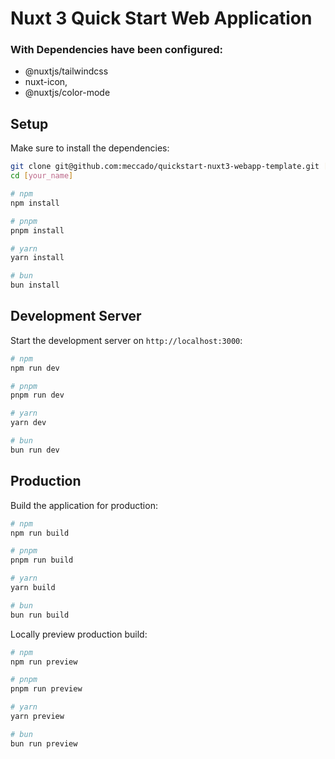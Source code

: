 # Nuxt 3 Quick Start Web Application

### With Dependencies have been configured:
- @nuxtjs/tailwindcss
- nuxt-icon, 
- @nuxtjs/color-mode

## Setup

Make sure to install the dependencies:

```bash
git clone git@github.com:meccado/quickstart-nuxt3-webapp-template.git [your_name]
cd [your_name]

# npm
npm install

# pnpm
pnpm install

# yarn
yarn install

# bun
bun install
```

## Development Server

Start the development server on `http://localhost:3000`:

```bash
# npm
npm run dev

# pnpm
pnpm run dev

# yarn
yarn dev

# bun
bun run dev
```

## Production

Build the application for production:

```bash
# npm
npm run build

# pnpm
pnpm run build

# yarn
yarn build

# bun
bun run build
```

Locally preview production build:

```bash
# npm
npm run preview

# pnpm
pnpm run preview

# yarn
yarn preview

# bun
bun run preview
```